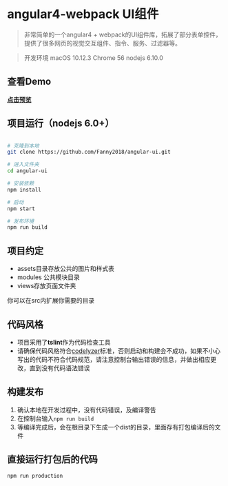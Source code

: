 # angular4-webpack UI组件

>  非常简单的一个angular4 + webpack的UI组件库，拓展了部分表单控件，提供了很多网页的视觉交互组件、指令、服务、过滤器等。

>  开发环境 macOS 10.12.3  Chrome 56 nodejs 6.10.0
## 查看Demo
**[点击预览](https://fanny2018.github.io/angular-ui/dist/index.html)**

## 项目运行（nodejs 6.0+）
``` bash

# 克隆到本地
git clone https://github.com/Fanny2018/angular-ui.git

# 进入文件夹
cd angular-ui

# 安装依赖
npm install

# 启动
npm start

# 发布环境
npm run build
```

## 项目约定

+ assets目录存放公共的图片和样式表
+ modules 公共模块目录
+ views存放页面文件夹  

你可以在src内扩展你需要的目录

## 代码风格
+ 项目采用了**tslint**作为代码检查工具
+ 请确保代码风格符合[codelyzer](https://angular.cn/docs/ts/latest/guide/style-guide.html)标准，否则启动和构建会不成功，如果不小心写出的代码不符合代码规范，请注意控制台输出错误的信息，并做出相应更改，直到没有代码语法错误

## 构建发布

1. 确认本地在开发过程中，没有代码错误，及编译警告
2. 在控制台输入`npm run build`
3. 等编译完成后，会在根目录下生成一个dist的目录，里面存有打包编译后的文件

## 直接运行打包后的代码
```bash
npm run production
```



